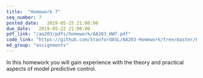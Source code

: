 ```yaml
---
title:  "Homework 7"
seq_number: 7
posted_date:   2019-05-15 21:00:00
due_date:   2019-05-22 21:00:00
pdf_link: "/aa203/pdfs/homework/AA203_HW7.pdf"
code_link: "https://github.com/StanfordASL/AA203-Homework/tree/master/HW7"
md_group: "assignments"
---
```


In this homework you will gain experience with the theory and practical aspects of model predictive control. 
